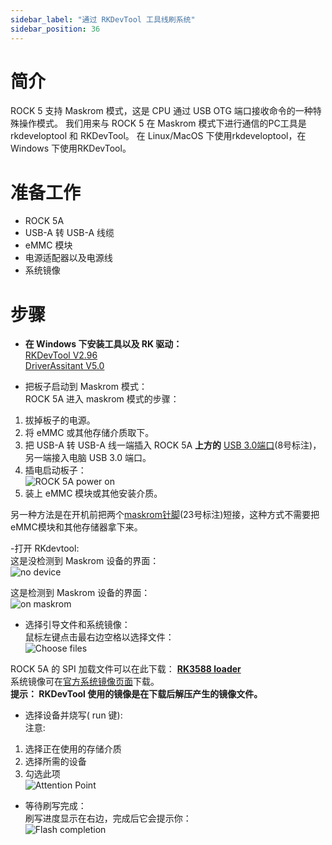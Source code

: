 ```yaml
---
sidebar_label: "通过 RKDevTool 工具线刷系统"
sidebar_position: 36
---
```


# 简介

ROCK 5 支持 Maskrom 模式，这是 CPU 通过 USB OTG 端口接收命令的一种特殊操作模式。
我们用来与 ROCK 5 在 Maskrom 模式下进行通信的PC工具是 rkdeveloptool 和 RKDevTool。
在 Linux/MacOS 下使用rkdeveloptool，在 Windows 下使用RKDevTool。

# 准备工作

- ROCK 5A
- USB-A 转 USB-A 线缆
- eMMC 模块
- 电源适配器以及电源线
- 系统镜像

# 步骤

- **在 Windows 下安装工具以及 RK 驱动：**  
  [RKDevTool V2.96](https://dl.radxa.com/tools/windows/RKDevTool_Release_v2.96-20221121.rar)  
  [DriverAssitant V5.0](https://dl.radxa.com/tools/windows/DriverAssitant_v5.0.zip)

- 把板子启动到 Maskrom 模式：  
  ROCK 5A 进入 maskrom 模式的步骤：

1. 拔掉板子的电源。
2. 将 eMMC 或其他存储介质取下。
3. 把 USB-A 转 USB-A 线一端插入 ROCK 5A **上方的** [USB 3.0端口](../getting-started/overview)(8号标注)， 另一端接入电脑 USB 3.0 端口。
4. 插电启动板子：  
   ![ROCK 5A power on](/img/rock5a/rock5a-OTG.webp)
5. 装上 eMMC 模块或其他安装介质。

另一种方法是在开机前把两个[maskrom针脚](../getting-started/overview)(23号标注)短接，这种方式不需要把eMMC模块和其他存储器拿下来。

-打开 RKdevtool:  
这是没检测到 Maskrom 设备的界面：  
![no device](/img/rock5a/no-device.webp)

这是检测到 Maskrom 设备的界面：  
![on maskrom](/img/rock5a/on-maskrom.webp)

- 选择引导文件和系统镜像：  
  鼠标左键点击最右边空格以选择文件：  
  ![Choose files](/img/rock5a/choose-files.webp)

ROCK 5A 的 SPI 加载文件可以在此下载： **[RK3588 loader](https://dl.radxa.com/rock5/sw/images/loader/rock-5b/rk3588_spl_loader_v1.08.111.bin)**  
系统镜像可在[官方系统镜像页面](../../official-images)下载。  
**提示： RKDevTool 使用的镜像是在下载后解压产生的镜像文件。**

- 选择设备并烧写( run 键):  
  注意:

1. 选择正在使用的存储介质
2. 选择所需的设备
3. 勾选此项  
   ![Attention Point](/img/rock5a/attention-point.webp)

- 等待刷写完成：  
  刷写进度显示在右边，完成后它会提示你：  
  ![Flash completion](/img/rock5a/completion.webp)
